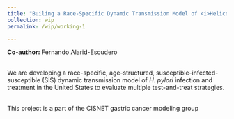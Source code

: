 ```yaml
---
title: "Builing a Race-Specific Dynamic Transmission Model of <i>Helicobacter pylori</i> in the United States"
collection: wip
permalink: /wip/working-1

---
```

<b>Co-author:</b> Fernando Alarid-Escudero <br> <br>

We are developing a race-specific, age-structured, susceptible-infected-susceptible (SIS) dynamic transmission model of <i>H. pylori</i> infection and treatment in the United States to evaluate multiple test-and-treat strategies. <br> <br>

This project is a part of the CISNET gastric cancer modeling group 
